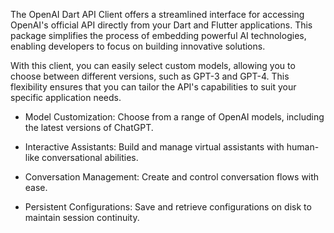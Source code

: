 The OpenAI Dart API Client offers a streamlined interface for accessing OpenAI's official API directly from your Dart and Flutter applications. This package simplifies the process of embedding powerful AI technologies, enabling developers to focus on building innovative solutions.

With this client, you can easily select custom models, allowing you to choose between different versions, such as GPT-3 and GPT-4. This flexibility ensures that you can tailor the API's capabilities to suit your specific application needs.

- Model Customization: Choose from a range of OpenAI models, including the latest versions of ChatGPT.

- Interactive Assistants: Build and manage virtual assistants with human-like conversational abilities.

- Conversation Management: Create and control conversation flows with ease.

- Persistent Configurations: Save and retrieve configurations on disk to maintain session continuity.
